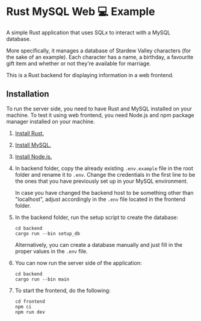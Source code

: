 # Rust MySQL Web 💻 Example

A simple Rust application that uses SQLx to interact with a MySQL database.

More specifically, it manages a database of Stardew Valley characters (for the sake of an example). Each character has a name, a birthday, a favourite gift item and whether or not they're available for marriage.

This is a Rust backend for displaying information in a web frontend.

## Installation

To run the server side, you need to have Rust and MySQL installed on your machine. To test it using web frontend, you need Node.js and npm package manager installed on your machine.

1. [Install Rust.](https://www.rust-lang.org/tools/install)

2. [Install MySQL.](https://dev.mysql.com/doc/refman/8.0/en/installing.html)

3. [Install Node.js.](https://nodejs.org/en/download/package-manager)

3. In backend folder, copy the already existing `.env.example` file in the root folder and rename it to `.env`. Change the credentials in the first line to be the ones that you have previously set up in your MySQL environment.

    In case you have changed the backend host to be something other than "localhost", adjust accordingly in the `.env` file located in the frontend folder.

4. In the backend folder, run the setup script to create the database:
    ```console
    cd backend
    cargo run --bin setup_db
    ```

    Alternatively, you can create a database manually and just fill in the proper values in the `.env` file.

5. You can now run the server side of the application:
    ```console
    cd backend
    cargo run --bin main
    ```

6. To start the frontend, do the following:

    ```console
    cd frontend
    npm ci
    npm run dev
    ```

